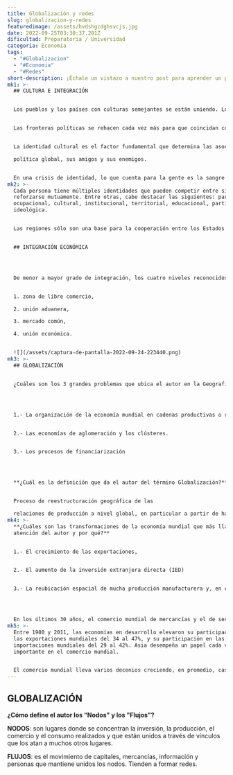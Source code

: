 ```yaml
---
title: Globalización y redes
slug: globalizacion-y-redes
featuredimage: /assets/hvdshgcdghsvcjs.jpg
date: 2022-09-25T03:30:37.201Z
dificultad: Preparatoria / Universidad
categoria: Economia
tags:
  - "#Globalizacion"
  - "#Economia"
  - "#Redes"
short-description: ¡﻿Échale un vistazo a nuestro post para aprender un poco mas de la economía!
mk1: >-
  ## CULTURA E INTEGRACIÓN


  Los pueblos y los países con culturas semejantes se están uniendo. Los pueblos y países con culturas diferentes se están separando. Los alineamientos definidos por la ideología y las relaciones con las superpotencias están dando paso a alineamientos definidos por la cultura y la civilización.


  Las fronteras políticas se rehacen cada vez más para que coincidan con las culturales: étnicas, religiosas y civilizatorias.


  La identidad cultural es el factor fundamental que determina las asociaciones y antagonismos de un país… La pregunta «¿De qué lado estás?» ha sido reemplazada por esta otra, mucho más fundamental: «¿Quién eres?». Cada Estado debe tener una respuesta, su identidad cultural, que define el lugar del Estado en la

  política global, sus amigos y sus enemigos.


  En una crisis de identidad, lo que cuenta para la gente es la sangre y las creencias, la fe y la familia. La gente se solidariza con quienes poseen antepasados, religión, lengua, valores e instituciones semejantes, y se distancia de quienes los tienen diferentes.
mk2: >-
  Cada persona tiene múltiples identidades que pueden competir entre sí o
  reforzarse mutuamente. Entre otras, cabe destacar las siguientes: parental,
  ocupacional, cultural, institucional, territorial, educacional, partidista e
  ideológica.


  Las regiones sólo son una base para la cooperación entre los Estados en la medida en que la geografía coincide con la cultura.


  ## INTEGRACIÓN ECONÓMICA




  De menor a mayor grado de integración, los cuatro niveles reconocidos de asociación económica entre países son:


  1. zona de libre comercio,

  2. unión aduanera,

  3. mercado común,

  4. unión económica.


  ![](/assets/captura-de-pantalla-2022-09-24-223440.png)
mk3: >-
  ## GLOBALIZACIÓN


  ¿Cuáles son los 3 grandes problemas que ubica el autor en la Geografía Económica Actual?




  1.- La organización de la economía mundial en cadenas productivas o redes de producción, así como las oportunidades y desafíos para las empresas en países pobres que intentan insertarse en estas redes o que aspiran a mejorar su posición en ellas.


  2.- Las economías de aglomeración y los clústeres.


  3.- Los procesos de financiarización




  **¿Cuál es la definición que da el autor del término Globalización?** 


  Proceso de reestructuración geográfica de las

  relaciones de producción a nivel global, en particular a partir de hacer las cadenas productivas “más largas” y transfronterizas.
mk4: >-
  **¿Cuáles son las transformaciones de la economía mundial que más llaman la
  atención del autor y por qué?** 


  1.- El crecimiento de las exportaciones,


  2.- El aumento de la inversión extranjera directa (IED)


  3.- La reubicación espacial de mucha producción manufacturera y, en consecuencia, de mucho comercio hacia Asia.﻿




  En los últimos 30 años, el comercio mundial de mercancías y el de servicios comerciales han aumentado a un ritmo medio anual de alrededor del 7%
mk5: >-
  Entre 1980 y 2011, las economías en desarrollo elevaron su participación en
  las exportaciones mundiales del 34 al 47%, y su participación en las
  importaciones mundiales del 29 al 42%. Asia desempeña un papel cada vez más
  importante en el comercio mundial.


  El comercio mundial lleva varios decenios creciendo, en promedio, casi el doble de rápido que la producción mundial. Ello es reflejo de la creciente importancia de las cadenas internacionales de suministro.
---
```

## GLOBALIZACIÓN

**¿Cómo define el autor los “Nodos" y los "Flujos"?**

**NODOS**: son lugares donde se concentran la inversión, la producción, el comercio y el consumo realizados y que están unidos a través de vínculos que los atan a muchos otros lugares.

**FLUJOS**: es el movimiento de capitales, mercancías, información y personas que mantiene unidos los nodos. Tienden a formar redes.
